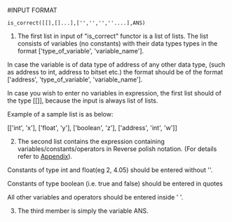 #INPUT FORMAT

	is_correct([[],[]...],['','','',''....],ANS)

1. The first list in input of "is_correct" functor is a list of lists. The list consists of variables (no constants) with their data types types in the format ['type_of_variable', 'variable_name']. 

In case the variable is of data type of address of any other data type, (such as address to int, address to bitset etc.) the format should be of the format ['address', 'type_of_variable', 'variable_name'].

In case you wish to enter no variables in expression, the first list should of the type [[]], because the input is always list of lists.
			
Example of a sample list is as below:  

[['int', 'x'], ['float', 'y'], ['boolean', 'z'], ['address', 'int', 'w']]
		
2. The second list contains the expression containing variables/constants/operators in Reverse polish notation. (For details refer to [Appendix][111]).

Constants of type int and float(eg 2, 4.05) should be entered without ''.

Constants of type boolean (i.e. true and false) should be entered in quotes 

All other variables and operators should be entered inside ' '. 

3. The third member is simply the variable ANS.

[111]: https://github.com/likecs/C--Syntax-checker/blob/master/appendix.md